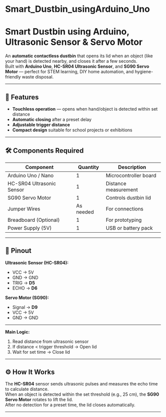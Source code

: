 # Smart_Dustbin_usingArduino_Uno
# Smart Dustbin using Arduino, Ultrasonic Sensor & Servo Motor

An **automatic contactless dustbin** that opens its lid when an object (like your hand) is detected nearby, and closes it after a few seconds.  
Built with **Arduino Uno**, **HC-SR04 Ultrasonic Sensor**, and **SG90 Servo Motor** — perfect for STEM learning, DIY home automation, and hygiene-friendly waste disposal.

---

## 📜 Features
- **Touchless operation** — opens when hand/object is detected within set distance
- **Automatic closing** after a preset delay
- **Adjustable trigger distance**
- **Compact design** suitable for school projects or exhibitions

---

## 🛠 Components Required
| Component | Quantity | Description |
|-----------|----------|-------------|
| Arduino Uno / Nano | 1 | Microcontroller board |
| HC-SR04 Ultrasonic Sensor | 1 | Distance measurement |
| SG90 Servo Motor | 1 | Controls dustbin lid |
| Jumper Wires | As needed | For connections |
| Breadboard (Optional) | 1 | For prototyping |
| Power Supply (5V) | 1 | USB or battery pack |

---

## 🔌 Pinout
**Ultrasonic Sensor (HC-SR04):**
- VCC → 5V  
- GND → GND  
- TRIG → **D5**  
- ECHO → **D6**

**Servo Motor (SG90):**
- Signal → **D9**  
- VCC → 5V  
- GND → GND

---


**Main Logic:**
1. Read distance from ultrasonic sensor
2. If distance < trigger threshold → Open lid
3. Wait for set time → Close lid

---

## ⚙️ How It Works
The **HC-SR04** sensor sends ultrasonic pulses and measures the echo time to calculate distance.  
When an object is detected within the set threshold (e.g., 25 cm), the **SG90 Servo Motor** rotates to lift the lid.  
After no detection for a preset time, the lid closes automatically.

---


